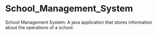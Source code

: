 # School_Management_System
School Management System: A java application that stores information about the operations of a school.
